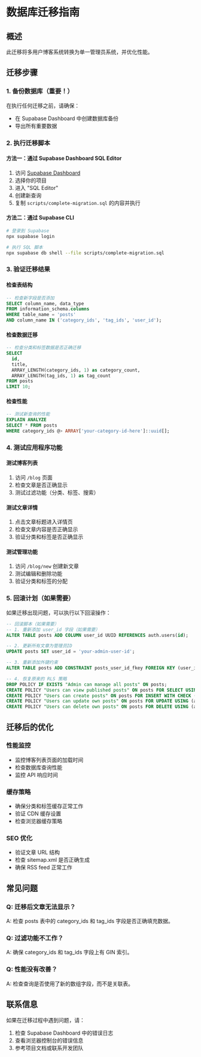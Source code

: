 # 数据库迁移指南

## 概述
此迁移将多用户博客系统转换为单一管理员系统，并优化性能。

## 迁移步骤

### 1. 备份数据库（重要！）
在执行任何迁移之前，请确保：
- 在 Supabase Dashboard 中创建数据库备份
- 导出所有重要数据

### 2. 执行迁移脚本

#### 方法一：通过 Supabase Dashboard SQL Editor
1. 访问 [Supabase Dashboard](https://supabase.com/dashboard)
2. 选择你的项目
3. 进入 "SQL Editor"
4. 创建新查询
5. 复制 `scripts/complete-migration.sql` 的内容并执行

#### 方法二：通过 Supabase CLI
```bash
# 登录到 Supabase
npx supabase login

# 执行 SQL 脚本
npx supabase db shell --file scripts/complete-migration.sql
```

### 3. 验证迁移结果

#### 检查表结构
```sql
-- 检查新字段是否添加
SELECT column_name, data_type 
FROM information_schema.columns 
WHERE table_name = 'posts' 
AND column_name IN ('category_ids', 'tag_ids', 'user_id');
```

#### 检查数据迁移
```sql
-- 检查分类和标签数据是否正确迁移
SELECT 
  id,
  title,
  ARRAY_LENGTH(category_ids, 1) as category_count,
  ARRAY_LENGTH(tag_ids, 1) as tag_count
FROM posts 
LIMIT 10;
```

#### 检查性能
```sql
-- 测试新查询的性能
EXPLAIN ANALYZE
SELECT * FROM posts 
WHERE category_ids @> ARRAY['your-category-id-here']::uuid[];
```

### 4. 测试应用程序功能

#### 测试博客列表
1. 访问 `/blog` 页面
2. 检查文章是否正确显示
3. 测试过滤功能（分类、标签、搜索）

#### 测试文章详情
1. 点击文章标题进入详情页
2. 检查文章内容是否正确显示
3. 验证分类和标签是否正确显示

#### 测试管理功能
1. 访问 `/blog/new` 创建新文章
2. 测试编辑和删除功能
3. 验证分类和标签的分配

### 5. 回滚计划（如果需要）

如果迁移出现问题，可以执行以下回滚操作：

```sql
-- 回滚脚本（如果需要）
-- 1. 重新添加 user_id 字段（如果需要）
ALTER TABLE posts ADD COLUMN user_id UUID REFERENCES auth.users(id);

-- 2. 更新所有文章为管理员ID
UPDATE posts SET user_id = 'your-admin-user-id';

-- 3. 重新添加外键约束
ALTER TABLE posts ADD CONSTRAINT posts_user_id_fkey FOREIGN KEY (user_id) REFERENCES auth.users(id);

-- 4. 恢复原来的 RLS 策略
DROP POLICY IF EXISTS "Admin can manage all posts" ON posts;
CREATE POLICY "Users can view published posts" ON posts FOR SELECT USING (status = 'published');
CREATE POLICY "Users can create posts" ON posts FOR INSERT WITH CHECK (true);
CREATE POLICY "Users can update own posts" ON posts FOR UPDATE USING (auth.uid() = user_id);
CREATE POLICY "Users can delete own posts" ON posts FOR DELETE USING (auth.uid() = user_id);
```

## 迁移后的优化

### 性能监控
- 监控博客列表页面的加载时间
- 检查数据库查询性能
- 监控 API 响应时间

### 缓存策略
- 确保分类和标签缓存正常工作
- 验证 CDN 缓存设置
- 检查浏览器缓存策略

### SEO 优化
- 验证文章 URL 结构
- 检查 sitemap.xml 是否正确生成
- 确保 RSS feed 正常工作

## 常见问题

### Q: 迁移后文章无法显示？
A: 检查 posts 表中的 category_ids 和 tag_ids 字段是否正确填充数据。

### Q: 过滤功能不工作？
A: 确保 category_ids 和 tag_ids 字段上有 GIN 索引。

### Q: 性能没有改善？
A: 检查查询是否使用了新的数组字段，而不是关联表。

## 联系信息
如果在迁移过程中遇到问题，请：
1. 检查 Supabase Dashboard 中的错误日志
2. 查看浏览器控制台的错误信息
3. 参考项目文档或联系开发团队